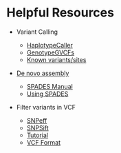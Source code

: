# Helpful Resources

* Variant Calling
     * [HaplotypeCaller](https://software.broadinstitute.org/gatk/documentation/tooldocs/current/org_broadinstitute_gatk_tools_walkers_haplotypecaller_HaplotypeCaller.php)
     * [GenotypeGVCFs](https://software.broadinstitute.org/gatk/documentation/tooldocs/current/org_broadinstitute_gatk_tools_walkers_variantutils_GenotypeGVCFs.php)
     * [Known variants/sites](https://software.broadinstitute.org/gatk/documentation/article.php?id=1247)


* [De novo assembly](https://github.com/lexnederbragt/INF-BIO9120_fall2013_de_novo_assembly/blob/master/practicals/02_Mapping_reads_to_an_assembly.md)
     * [SPADES Manual](http://cab.spbu.ru/software/spades/)
     * [Using SPADES](http://inf-biox121.readthedocs.io/en/2015/Assembly/practicals/06_Assembly_using_SPADES.html)

* Filter variants in VCF
     * [SNPeff](http://snpeff.sourceforge.net/)
     * [SNPSift](http://snpeff.sourceforge.net/SnpSift.html)
     * [Tutorial](http://ddocent.com/filtering/)
     * [VCF Format](http://www.internationalgenome.org/wiki/Analysis/Variant%20Call%20Format/vcf-variant-call-format-version-40/)
    
